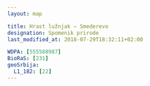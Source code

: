 ```yaml
---
layout: map

title: Hrast lužnjak – Smederevo
designation: Spomenik prirode
last_modified_at: 2018-07-29T18:32:11+02:00

WDPA: [555588987]
BioRaS: [231]
geoSrbija:
  L1_182: [22]
---
```

